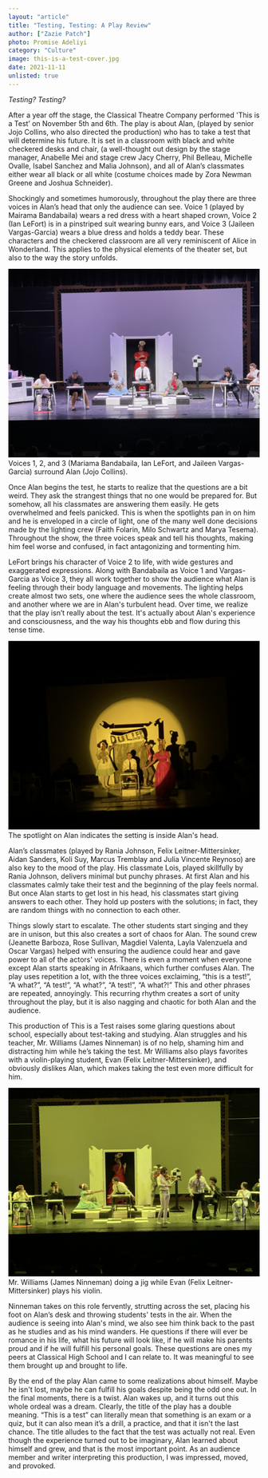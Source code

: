 ```yaml
---
layout: "article"
title: "Testing, Testing: A Play Review"
author: ["Zazie Patch"]
photo: Promise Adeliyi
category: "Culture"
image: this-is-a-test-cover.jpg
date: 2021-11-11
unlisted: true
---
```


*Testing? Testing?*

After a year off the stage, the Classical Theatre Company performed 'This is a Test’ on November 5th and 6th. The play is about Alan, (played by senior Jojo Collins, who also directed the production) who has to take a test that will determine his future. It is set in a classroom with black and white checkered desks and chair, (a well-thought out design by the stage manager, Anabelle Mei and stage crew Jacy Cherry, Phil Belleau, Michelle Ovalle, Isabel Sanchez and Malia Johnson), and all of Alan’s classmates either wear all black or all white (costume choices made by Zora Newman Greene and Joshua Schneider).

Shockingly and sometimes humorously, throughout the play there are three voices in Alan’s head that only the audience can see. Voice 1 (played by Mairama Bandabaila) wears a red dress with a heart shaped crown, Voice 2 (Ian LeFort) is in a pinstriped suit wearing bunny ears, and Voice 3 (Jaileen Vargas-Garcia) wears a blue dress and holds a teddy bear. These characters and the checkered classroom are all very reminiscent of Alice in Wonderland. This applies to the physical elements of the theater set, but also to the way the story unfolds.

![Voices 1, 2, and 3](/assets/images/alice-in-wonderland-min.jpg)
<span>Voices 1, 2, and 3 (Mariama Bandabaila, Ian LeFort, and Jaileen Vargas-Garcia) surround Alan (Jojo Collins).</span>

Once Alan begins the test, he starts to realize that the questions are a bit weird. They ask the strangest things that no one would be prepared for. But somehow, all his classmates are answering them easily. He gets overwhelmed and feels panicked. This is when the spotlights pan in on him and he is enveloped in a circle of light, one of the many well done decisions made by the lighting crew (Faith Folarin, Milo Schwartz and Marya Tesema). Throughout the show, the three voices speak and tell his thoughts, making him feel worse and confused, in fact antagonizing and tormenting him. 

LeFort brings his character of Voice 2 to life, with wide gestures and exaggerated expressions. Along with Bandabaila as Voice 1 and Vargas-Garcia as Voice 3, they all work together to show the audience what Alan is feeling through their body language and movements. The lighting helps create almost two sets, one where the audience sees the whole classroom, and another where we are in Alan's turbulent head. Over time, we realize that the play isn’t really about the test. It's actually about Alan's experience and consciousness, and the way his thoughts ebb and flow during this tense time.

![Inside Alan's Head](/assets/images/spotlight-min.jpg)
<span>The spotlight on Alan indicates the setting is inside Alan's head.</span>

Alan’s classmates (played by Rania Johnson, Felix Leitner-Mittersinker, Aidan Sanders, Koli Suy, Marcus Tremblay and Julia Vincente Reynoso) are also key to the mood of the play. His classmate Lois, played skillfully by Rania Johnson, delivers minimal but punchy phrases. At first Alan and his classmates calmly take their test and the beginning of the play feels normal. But once Alan starts to get lost in his head, his classmates start giving answers to each other. They hold up posters with the solutions; in fact, they are random things with no connection to each other.

Things slowly start to escalate. The other students start singing and they are in unison, but this also creates a sort of chaos for Alan. The sound crew (Jeanette Barboza, Rose Sullivan, Magdiel Valenta, Layla Valenzuela and Oscar Vargas) helped with ensuring the audience could hear and gave power to all of the actors' voices. There is even a moment when everyone except Alan starts speaking in Afrikaans, which further confuses Alan. The play uses repetition a lot, with the three voices exclaiming, “this is a test!”, “A what?”, “A test!”, “A what?”, “A test!”, “A what?!” This and other phrases are repeated, annoyingly. This recurring rhythm creates a sort of unity throughout the play, but it is also nagging and chaotic for both Alan and the audience.

This production of This is a Test raises some glaring questions about school, especially about test-taking and studying. Alan struggles and his teacher, Mr. Williams (James Ninneman) is of no help, shaming him and distracting him while he’s taking the test. Mr Williams also plays favorites with a violin-playing student, Evan (Felix Leitner-Mittersinker), and obviously dislikes Alan, which makes taking the test even more difficult for him. 

![Mr. Williams and Evan](/assets/images/green-min.jpg)
<span>Mr. Williams (James Ninneman) doing a jig while Evan (Felix Leitner-Mittersinker) plays his violin.</span>

Ninneman takes on this role fervently, strutting across the set, placing his foot on Alan’s desk and throwing students' tests in the air. When the audience is seeing into Alan's mind, we also see him think back to the past as he studies and as his mind wanders. He questions if there will ever be romance in his life, what his future will look like, if he will make his parents proud and if he will fulfill his personal goals. These questions are ones my peers at Classical High School and I can relate to. It was meaningful to see them brought up and brought to life.

By the end of the play Alan came to some realizations about himself. Maybe he isn't lost, maybe he can fulfill his goals despite being the odd one out. In the final moments, there is a twist. Alan wakes up, and it turns out this whole ordeal was a dream. Clearly, the title of the play has a double meaning. “This is a test” can literally mean that something is an exam or a quiz, but it can also mean it’s a drill, a practice, and that it isn't the last chance. The title alludes to the fact that the test was actually not real. Even though the experience turned out to be imaginary, Alan learned about himself and grew, and that is the most important point. As an audience member and writer interpreting this production, I was impressed, moved, and provoked.





